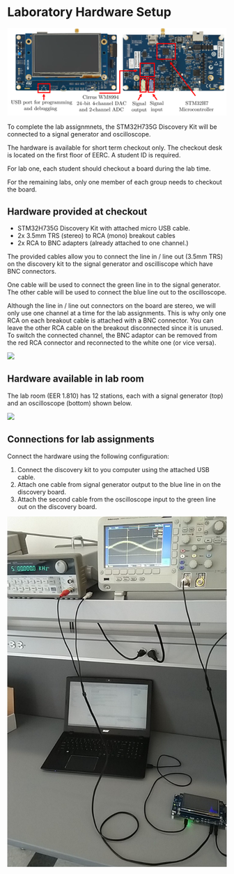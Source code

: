# Laboratory Hardware Setup

![](img/hardware.svg)

To complete the lab assignmnets, the STM32H735G Discovery Kit will be connected to a signal generator and oscilloscope.

The hardware is available for short term checkout only. The checkout desk is located on the first floor of EERC. A student ID is required.

For lab one, each student should checkout a board during the lab time.

For the remaining labs, only one member of each group needs to checkout the board.

## Hardware provided at checkout

* STM32H735G Discovery Kit with attached micro USB cable.
* 2x 3.5mm TRS (stereo) to RCA (mono) breakout cables
* 2x RCA to BNC adapters (already attached to one channel.)

The provided cables allow you to connect the line in / line out (3.5mm TRS) on the discovery kit to the signal generator and oscilliscope which have BNC connectors.

One cable will be used to connect the green line in to the signal generator. The other cable will be used to connect the blue line out to the oscilloscope.

Although the line in / line out connectors on the board are stereo, we will only use one channel at a time for the lab assignments. This is why only one RCA on each breakout cable is attached with a BNC connector. You can leave the other RCA cable on the breakout disconnected since it is unused. To switch the connected channel, the BNC adaptor can be removed from the red RCA connector and reconnected to the white one (or vice versa).

![](img/checkout.png)

## Hardware available in lab room

The lab room (EER 1.810) has 12 stations, each with a signal generator (top) and an oscilloscope (bottom) shown below.

![](img/signal_scope.png)

## Connections for lab assignments

Connect the hardware using the following configuration:

1. Connect the discovery kit to you computer using the attached USB cable.
2. Attach one cable from signal generator output to the blue line in on the discovery board.
3. Attach the second cable from the oscilloscope input to the green line out on the discovery board.

![](img/full_setup.png)